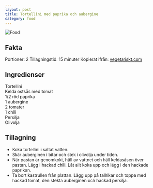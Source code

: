 ```yaml
---
layout: post
title: Tortellini med paprika och aubergine
category: food
---
```


![Food](http://www.vegetariskt.com/recept_bilder/big_1737.jpg)

Fakta
-----

Portioner: 2
Tillagningstid: 15 minuter
Kopierat ifrån: [vegetariskt.com](http://www.vegetariskt.com/visarecept.asp?ReceptID=1737)

Ingredienser
------------

Tortellini  
Kelda ostsås med tomat  
1/2 röd paprika  
1 aubergine  
2 tomater  
1 chili  
Persilja  
Olivolja   

Tillagning
----------

* Koka tortellini i saltat vatten. 
* Skär auberginen i bitar och stek i olivolja under tiden. 
* När pastan är genomkokt, häll av vattnet och häll keldasåsen över pastan. Lägg i hackad chili. Låt allt koka upp och lägg i den hackade paprikan. 
* Ta bort kastrullen från plattan. Lägg upp på tallrikar och toppa med hackad tomat, den stekta auberginen och hackad persilja.
